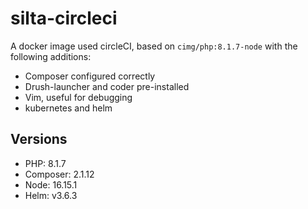 # silta-circleci
A docker image used circleCI, based on `cimg/php:8.1.7-node` with the following additions:

- Composer configured correctly
- Drush-launcher and coder pre-installed
- Vim, useful for debugging
- kubernetes and helm

## Versions
- PHP: 8.1.7
- Composer: 2.1.12
- Node: 16.15.1
- Helm: v3.6.3
